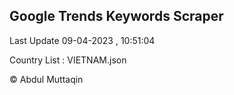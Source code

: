 

## Google Trends Keywords Scraper 
 
Last Update 09-04-2023 , 10:51:04

Country List :
VIETNAM.json



© Abdul Muttaqin 
